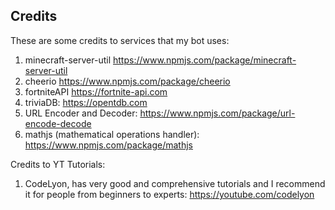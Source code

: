 ## Credits
These are some credits to services that my bot uses:

1) minecraft-server-util https://www.npmjs.com/package/minecraft-server-util
2) cheerio https://www.npmjs.com/package/cheerio
3) fortniteAPI https://fortnite-api.com
4) triviaDB: https://opentdb.com
5) URL Encoder and Decoder: https://www.npmjs.com/package/url-encode-decode
6) mathjs (mathematical operations handler): https://www.npmjs.com/package/mathjs

Credits to YT Tutorials:

1) CodeLyon, has very good and comprehensive tutorials and I recommend it for people from beginners to experts: https://youtube.com/codelyon
